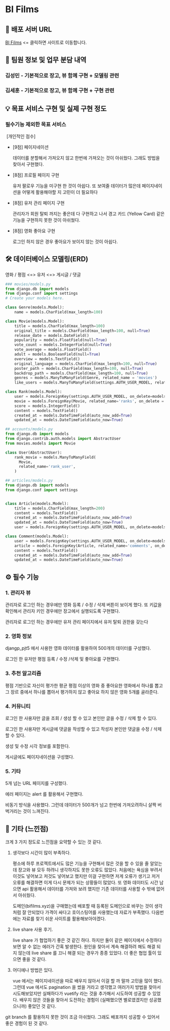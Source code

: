 # BI Films

## 🚩 배포 서버 URL

[BI Films](http://deploy-vue.s3-website.ap-northeast-2.amazonaws.com/) <= 클릭하면 사이트로 이동합니다.



## 🤵​ 팀원 정보 및 업무 분담 내역

### 김성민 - 기본적으로 장고, 뷰 함께 구현 + 모델링 관련

### 김세훈 - 기본적으로 장고, 뷰 함께 구현 + 구현 관련



## :bulb: 목표 서비스 구현 및 실제 구현 정도

### 필수기능 제외한 목표 서비스

​		[개인적인 점수]

- [9점] 페이지네이션

  데이터를 분할해서 가져오지 않고 한번에 가져오는 것이 아쉬웠다. 그래도 방법을 찾아서 구현했다.

- [8점] 프로필 페이지 구현

  유저 팔로우 기능을 미구현 한 것이 아쉽다. 또 보여줄 데이터가 많은데 페이지네이션을 어떻게 활용해야할 지 고민이 더 필요하다

- [8점] 유저 관리 페이지 구현

  관리자가 회원 탈퇴 까지는 좋은데 다 구현하고 나서 경고 카드 (Yellow Card) 같은 기능을 구현하지 못한 것이 아쉬웠다.

- [8점] 영화 좋아요 구현

  로그인 하지 않은 경우 좋아요가 보이지 않는 것이 아쉽다.




## 🛠 데이터베이스 모델링(ERD)

영화 / 평점  <=> 유저 <=> 게시글 / 댓글

```python
### movies/models.py
from django.db import models
from django.conf import settings
# Create your models here.

class Genre(models.Model):
    name = models.CharField(max_length=100)

class Movie(models.Model):
    title = models.CharField(max_length=100)
    original_title = models.CharField(max_length=100, null=True)
    release_date = models.DateField()
    popularity = models.FloatField(null=True)
    vote_count = models.IntegerField(null=True)
    vote_average = models.FloatField()
    adult = models.BooleanField(null=True)
    overview = models.TextField()
    original_language = models.CharField(max_length=100, null=True)
    poster_path = models.CharField(max_length=100, null=True)
    backdrop_path = models.CharField(max_length=100, null=True)
    genres = models.ManyToManyField(Genre, related_name = 'movies')
    like_users = models.ManyToManyField(settings.AUTH_USER_MODEL, related_name='like_movies', blank=True)

class Rank(models.Model):
    user = models.ForeignKey(settings.AUTH_USER_MODEL, on_delete=models.CASCADE)
    movie = models.ForeignKey(Movie, related_name='ranks', on_delete = models.CASCADE)
    score = models.IntegerField()
    content = models.TextField()
    created_at = models.DateTimeField(auto_now_add=True)
    updated_at = models.DateTimeField(auto_now=True)
```

```python
## accounts/models.py
from django.db import models
from django.contrib.auth.models import AbstractUser
from movies.models import Movie

class User(AbstractUser):
    rank_movie = models.ManyToManyField(
      Movie,
      related_name='rank_user',
    )
```

```python
## articles/models.py
from django.db import models
from django.conf import settings


class Article(models.Model):
    title = models.CharField(max_length=200)
    content = models.TextField()
    created_at = models.DateTimeField(auto_now_add=True)
    updated_at = models.DateTimeField(auto_now=True)
    user = models.ForeignKey(settings.AUTH_USER_MODEL, on_delete=models.CASCADE)

class Comment(models.Model):
    user = models.ForeignKey(settings.AUTH_USER_MODEL, on_delete=models.CASCADE)
    article = models.ForeignKey(Article, related_name='comments', on_delete = models.CASCADE)
    content = models.TextField()
    created_at = models.DateTimeField(auto_now_add=True)
    updated_at = models.DateTimeField(auto_now=True)
```



## ⚙ 필수 기능

### 1. 관리자 뷰

관리자로 로그인 하는 경우에만 영화 등록 / 수정 / 삭제 버튼이 보이게 했다. 또 키값을 확인해서 관리자 키인 경우에만 장고에서 실행되도록 구현했다.

관리자로 로그인 하는 경우에만 유저 관리 페이지에서 유저 탈퇴 권한을 갖는다

### 2. 영화 정보

djangp_pjt5 에서 사용한 영화 데이터를 활용하여 500개의 데이터를 구성했다.

로그인 한 유저만 평점 등록 / 수정 /삭제 및 좋아요를 구현했다.

### 3. 추천 알고리즘

평점 기반으로 자신이 평가한 평균 평점 이상의 영화 중 좋아요한 영화에서 하나를 뽑고 그 장르 중에서 하나를 뽑아서 평가하지 않고 좋아요 하지 않은 영화 5개를 골라준다.

### 4. 커뮤니티

로그인 한 사용자만 글을 조회 / 생성 할 수 있고 본인만 글을 수정 / 삭제 할 수 있다.

로그인 한 사용자만 게시글에 댓글을 작성할 수 있고 작성자 본인만 댓글을 수정 / 삭제 할 수 있다.

생성 및 수정 시각 정보를 포함한다.

게시글에도 페이지네이션을 구성했다.

### 5. 기타

5개 넘는 URL 페이지를 구성했다.

에러 페이지는 alert 를 활용해서 구현했다.

비동기 방식을 사용했다. 그런데 데이터가 500개가 넘고 한번에 가져오려하니 살짝 버벅거리는 것이 느껴진다.



## 🌈 기타 (느낀점)

크게 3 가지 정도로 느낀점을 요약할 수 있는 것 같다. 

1. 생각보다 시간이 많이 부족하다.

   평소에 하루 프로젝트에서도 많은 기능을 구현해서 많은 것을 할 수 있을 줄 알았는데 장고와 뷰 모두 하려니 생각하지도 못한 오류도 많았다. 처음에는 욕심을 부려서 이것도 넣어보고 저것도 넣어보고 했지만 이걸 구현하면 저게 오류가 생기고 저거 오류를 해결하면 이게 다시 문제가 되는 상황들이 많았다. 또 영화 데이터도 시간 남으면 api 활용해서 데이터를 가져와 보려 했지만 기존 데이터를 사용할 수 밖에 없어서 아쉬웠다.

   도메인(bifilms.xyz)을 구매했는데 배포할 때 등록된 도메인으로 바꾸는 것이 생각처럼 잘 안되었다 가격이 싸다고 호이스팅어를 사용했는데 자료가 부족했다. 다음번에는 자료를 찾기 쉬운 사이트를 활용해보아야겠다.

2. live share 사용 후기.

   live share 가 협업하기 좋은 것 같긴 하다. 하지만 둘이 같은 페이지에서 수정하다 보면 알 수 없는 에러가 간혹 발생한다. 원인을 찾아서 계속 해결하려 해도 해결 되지 않는데 live share 를 끄니 해결 되는 경우가 종종 있었다. 더 좋은 협업 툴이 있으면 좋을 것 같다.

3. 어디에나 방법은 있다.

   vue 에서는 페이지네이션을 따로 배우지 않아서 이걸 할 까 말까 고민을 많이 했다. 그런데 vue 에서도 pagination 을 썼을 거라고 생각했고 여러가지 방법을 찾아서 시도해보았지만 실패하다가 vuetify 라는 것을 추가해서 시도하여 성공할 수 있었다. 배우지 않은 것들을 찾아서 도전하는 경험이 (실패했으면 별로였겠지만 성공했으니까) 좋았던 것 같다.

git branch 를 활용하지 못한 것이 조금 아쉬웠다. 그래도 배포까지 성공할 수 있어서 좋은 경험이 된 것 같다.